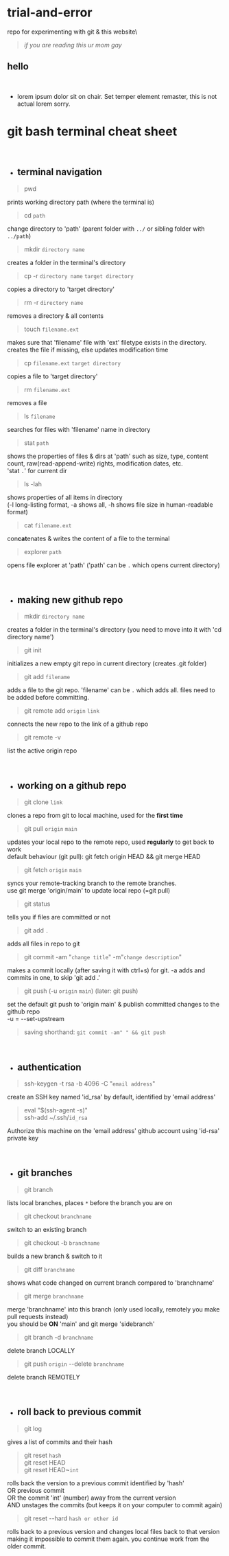 # trial-and-error
repo for experimenting with git &amp; this website\
>_if you are reading this ur mom gay_

## hello
<br>

* lorem ipsum dolor sit on chair. Set temper element remaster, this is not actual lorem sorry.

# git bash terminal cheat sheet

<br>

* ## terminal navigation

> pwd

prints working directory path (where the terminal is)

> cd `path`

change directory to 'path' (parent folder with `../` or sibling folder with `../path`)

> mkdir `directory name`

creates a folder in the terminal's directory

> cp -r `directory name` `target directory`

copies a directory to 'target directory'

> rm -r `directory name`

removes a directory & all contents

> touch `filename.ext`

makes sure that 'filename' file with 'ext' filetype exists in the directory.  
creates the file if missing, else updates modification time 

> cp `filename.ext` `target directory`

copies a file to 'target directory'

> rm `filename.ext`

removes a file

> ls `filename`

searches for files with 'filename' name in directory

> stat `path`

shows the properties of files & dirs at 'path' such as size, type, content count, raw(read-append-write) rights, modification dates, etc.  
'stat `.`' for current dir

> ls -lah

shows properties of all items in directory  
(-l long-listing format, -a shows all, -h shows file size in human-readable format)

> cat `filename.ext`

con**cat**enates & writes the content of a file to the terminal

> explorer `path`

opens file explorer at 'path'
('path' can be `.` which opens current directory)

<br>

* ## making new github repo

> mkdir `directory name`

creates a folder in the terminal's directory (you need to move into it with 'cd directory name')

> git init

initializes a new empty git repo in current directory (creates .git folder)

> git add `filename`

adds a file to the git repo. 'filename' can be `.` which adds all. files need to be added before committing.

> git remote add `origin` `link`

connects the new repo to the link of a github repo

> git remote -v

list the active origin repo

<br>

* ## working on a github repo

> git clone `link`

clones a repo from git to local machine, used for the **first time**

> git pull `origin` `main`

updates your local repo to the remote repo, used **regularly** to get back to work  
default behaviour (git pull): git fetch origin HEAD && git merge HEAD

> git fetch `origin` `main`

syncs your remote-tracking branch to the remote branches.  
use git merge 'origin/main' to update local repo (=git pull)

> git status

tells you if files are committed or not

> git add `.`

adds all files in repo to git

> git commit -am "`change title`" -m"`change description`"

makes a commit locally (after saving it with ctrl+s) for git. -a adds and commits in one, to skip 'git add .'

> git push (-u `origin` `main`) (later: git push)

set the default git push to 'origin main' & publish committed changes to the github repo  
-u = --set-upstream

> saving shorthand: `git commit -am" " && git push`

<br>

* ## authentication

> ssh-keygen -t rsa -b 4096 -C "`email address`"  

create an SSH key named 'id_rsa' by default, identified by 'email address' 

> eval "$(ssh-agent -s)"  
ssh-add ~/.ssh/`id_rsa`

Authorize this machine on the 'email address' github account using 'id-rsa' private key

<br>

* ## git branches

> git branch

lists local branches, places `*` before the branch you are on

> git checkout `branchname`

switch to an existing branch

> git checkout -b `branchname`

builds a new branch & switch to it

> git diff `branchname`

shows what code changed on current branch compared to 'branchname'

> git merge `branchname`

merge 'branchname' into this branch (only used locally, remotely you make pull requests instead)  
you should be **ON** 'main' and git merge 'sidebranch'

> git branch -d `branchname`

delete branch LOCALLY

> git push `origin` --delete `branchname`

delete branch REMOTELY

<br>

* ## roll back to previous commit

> git log

gives a list of commits and their hash

> git reset `hash`  
> git reset HEAD  
> git reset HEAD~`int`

rolls back the version to a previous commit identified by 'hash'  
OR previous commit  
OR the commit 'int' (number) away from the current version  
AND unstages the commits (but keeps it on your computer to commit again)

> git reset --hard `hash or other id`

rolls back to a previous version and changes local files back to that version  
making it impossible to commit them again. you continue work from the older commit.

